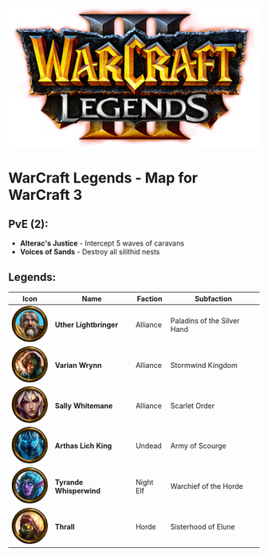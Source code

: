 ![WarCraft Legends logo](Readme/logo.png)

# WarCraft Legends - Map for WarCraft 3

## PvE (2):
- **Alterac's Justice** - Intercept 5 waves of caravans
- **Voices of Sands** - Destroy all silithid nests

## Legends:
| Icon                                                                 | Name                    | Faction   | Subfaction                  |
|----------------------------------------------------------------------|-------------------------|-----------|-----------------------------|
| <img src="Readme/uther1.png" alt="Uther Lightbringer" width="75">    | **Uther Lightbringer**  | Alliance  | Paladins of the Silver Hand |
| <img src="Readme/wrynn1.png" alt="Varian Wrynn" width="75">          | **Varian Wrynn**        | Alliance  | Stormwind Kingdom           |
| <img src="Readme/whitemane1.png" alt="Sally Whitemane" width="75">   | **Sally Whitemane**     | Alliance  | Scarlet Order               |
| <img src="Readme/arthas1.png" alt="Arthas Lich King" width="75">     | **Arthas Lich King**    | Undead    | Army of Scourge             |
| <img src="Readme/tyrande1.png" alt="Tyrande Whisperwind" width="75"> | **Tyrande Whisperwind** | Night Elf | Warchief of the Horde       |
| <img src="Readme/thrall1.png" alt="Thrall" width="75">               | **Thrall**              | Horde     | Sisterhood of Elune         |